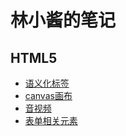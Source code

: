 # 林小酱的笔记

## HTML5

- [语义化标签](/notes/HTML5/语义化标签.md)
- [canvas画布](/notes/HTML5/canvas画布.md)
- [音视频](/notes/HTML5/音视频.md)
- [表单相关元素](/notes/HTML5/表单相关元素.md)
